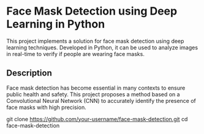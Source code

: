 # Face Mask Detection using Deep Learning in Python

This project implements a solution for face mask detection using deep learning techniques. Developed in Python, it can be used to analyze images in real-time to verify if people are wearing face masks.

## Description
Face mask detection has become essential in many contexts to ensure public health and safety. This project proposes a method based on a Convolutional Neural Network (CNN) to accurately identify the presence of face masks with high precision.


git clone https://github.com/your-username/face-mask-detection.git
cd face-mask-detection
